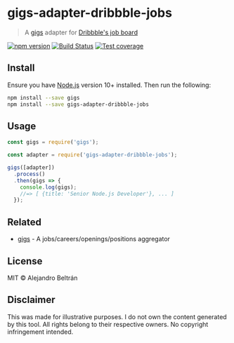 # gigs-adapter-dribbble-jobs

> A [gigs](https://github.com/alebelcor/gigs) adapter for [Dribbble's job board](https://dribbble.com/jobs)

[![npm version](https://img.shields.io/npm/v/gigs-adapter-dribbble-jobs.svg)](https://npmjs.org/package/gigs-adapter-dribbble-jobs)
[![Build Status](https://img.shields.io/travis/alebelcor/gigs-adapter-dribbble-jobs/master.svg)](https://travis-ci.org/alebelcor/gigs-adapter-dribbble-jobs)
[![Test coverage](https://img.shields.io/coveralls/alebelcor/gigs-adapter-dribbble-jobs.svg)](https://coveralls.io/github/alebelcor/gigs-adapter-dribbble-jobs)

## Install

Ensure you have [Node.js](https://nodejs.org) version 10+ installed. Then run the following:

```bash
npm install --save gigs
npm install --save gigs-adapter-dribbble-jobs
```

## Usage

```js
const gigs = require('gigs');

const adapter = require('gigs-adapter-dribbble-jobs');

gigs([adapter])
  .process()
  .then(gigs => {
    console.log(gigs);
    //=> [ {title: 'Senior Node.js Developer'}, ... ]
  });
```

## Related

* [gigs](https://github.com/alebelcor/gigs) - A jobs/careers/openings/positions aggregator

## License

MIT © Alejandro Beltrán

## Disclaimer

This was made for illustrative purposes.
I do not own the content generated by this tool.
All rights belong to their respective owners.
No copyright infringement intended.
